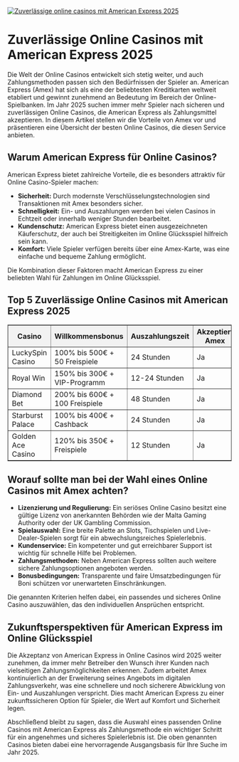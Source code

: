 [![Zuverlässige online casinos mit American Express 2025](https://123-caf.pages.dev/gitsignup.png)](https://vrmoo.ru/Bt82HjjY)

<h1>Zuverlässige Online Casinos mit American Express 2025</h1>  <p>Die Welt der Online Casinos entwickelt sich stetig weiter, und auch Zahlungsmethoden passen sich den Bedürfnissen der Spieler an. American Express (Amex) hat sich als eine der beliebtesten Kreditkarten weltweit etabliert und gewinnt zunehmend an Bedeutung im Bereich der Online-Spielbanken. Im Jahr 2025 suchen immer mehr Spieler nach sicheren und zuverlässigen Online Casinos, die American Express als Zahlungsmittel akzeptieren. In diesem Artikel stellen wir die Vorteile von Amex vor und präsentieren eine Übersicht der besten Online Casinos, die diesen Service anbieten.</p>  <h2>Warum American Express für Online Casinos?</h2>  <p>American Express bietet zahlreiche Vorteile, die es besonders attraktiv für Online Casino-Spieler machen:</p> <ul>   <li><strong>Sicherheit:</strong> Durch modernste Verschlüsselungstechnologien sind Transaktionen mit Amex besonders sicher.</li>   <li><strong>Schnelligkeit:</strong> Ein- und Auszahlungen werden bei vielen Casinos in Echtzeit oder innerhalb weniger Stunden bearbeitet.</li>   <li><strong>Kundenschutz:</strong> American Express bietet einen ausgezeichneten Käuferschutz, der auch bei Streitigkeiten im Online Glücksspiel hilfreich sein kann.</li>   <li><strong>Komfort:</strong> Viele Spieler verfügen bereits über eine Amex-Karte, was eine einfache und bequeme Zahlung ermöglicht.</li> </ul>  <p>Die Kombination dieser Faktoren macht American Express zu einer beliebten Wahl für Zahlungen im Online Glücksspiel.</p>  <h2>Top 5 Zuverlässige Online Casinos mit American Express 2025</h2> <table border="1" cellpadding="8" cellspacing="0" style="border-collapse: collapse; width: 100%;">   <thead>     <tr style="background-color: #f2f2f2;">       <th>Casino</th>       <th>Willkommensbonus</th>       <th>Auszahlungszeit</th>       <th>Akzeptiert Amex</th>       <th>Bewertung</th>     </tr>   </thead>   <tbody>     <tr>       <td>LuckySpin Casino</td>       <td>100% bis 500€ + 50 Freispiele</td>       <td>24 Stunden</td>       <td>Ja</td>       <td>9.2/10</td>     </tr>     <tr>       <td>Royal Win</td>       <td>150% bis 300€ + VIP-Programm</td>       <td>12-24 Stunden</td>       <td>Ja</td>       <td>9.0/10</td>     </tr>     <tr>       <td>Diamond Bet</td>       <td>200% bis 600€ + 100 Freispiele</td>       <td>48 Stunden</td>       <td>Ja</td>       <td>8.8/10</td>     </tr>     <tr>       <td>Starburst Palace</td>       <td>100% bis 400€ + Cashback</td>       <td>24 Stunden</td>       <td>Ja</td>       <td>9.1/10</td>     </tr>     <tr>       <td>Golden Ace Casino</td>       <td>120% bis 350€ + Freispiele</td>       <td>12 Stunden</td>       <td>Ja</td>       <td>9.3/10</td>     </tr>   </tbody> </table>  <h2>Worauf sollte man bei der Wahl eines Online Casinos mit Amex achten?</h2> <ul>   <li><strong>Lizenzierung und Regulierung:</strong> Ein seriöses Online Casino besitzt eine gültige Lizenz von anerkannten Behörden wie der Malta Gaming Authority oder der UK Gambling Commission.</li>   <li><strong>Spielauswahl:</strong> Eine breite Palette an Slots, Tischspielen und Live-Dealer-Spielen sorgt für ein abwechslungsreiches Spielerlebnis.</li>   <li><strong>Kundenservice:</strong> Ein kompetenter und gut erreichbarer Support ist wichtig für schnelle Hilfe bei Problemen.</li>   <li><strong>Zahlungsmethoden:</strong> Neben American Express sollten auch weitere sichere Zahlungsoptionen angeboten werden.</li>   <li><strong>Bonusbedingungen:</strong> Transparente und faire Umsatzbedingungen für Boni schützen vor unerwarteten Einschränkungen.</li> </ul>  <p>Die genannten Kriterien helfen dabei, ein passendes und sicheres Online Casino auszuwählen, das den individuellen Ansprüchen entspricht.</p>  <h2>Zukunftsperspektiven für American Express im Online Glücksspiel</h2>  <p>Die Akzeptanz von American Express in Online Casinos wird 2025 weiter zunehmen, da immer mehr Betreiber den Wunsch ihrer Kunden nach vielseitigen Zahlungsmöglichkeiten erkennen. Zudem arbeitet Amex kontinuierlich an der Erweiterung seines Angebots im digitalen Zahlungsverkehr, was eine schnellere und noch sicherere Abwicklung von Ein- und Auszahlungen verspricht. Dies macht American Express zu einer zukunftssicheren Option für Spieler, die Wert auf Komfort und Sicherheit legen.</p>  <p>Abschließend bleibt zu sagen, dass die Auswahl eines passenden Online Casinos mit American Express als Zahlungsmethode ein wichtiger Schritt für ein angenehmes und sicheres Spielerlebnis ist. Die oben genannten Casinos bieten dabei eine hervorragende Ausgangsbasis für Ihre Suche im Jahr 2025.</p>